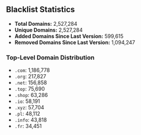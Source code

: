 ## Blacklist Statistics

- **Total Domains:** 2,527,284
- **Unique Domains:** 2,527,284
- **Added Domains Since Last Version:** 599,615
- **Removed Domains Since Last Version:** 1,094,247

### Top-Level Domain Distribution

-  `.com`: 1,186,778
-  `.org`: 217,827
-  `.net`: 156,858
-  `.top`: 75,690
-  `.shop`: 63,286
-  `.io`: 58,191
-  `.xyz`: 57,704
-  `.pl`: 48,112
-  `.info`: 43,818
-  `.fr`: 34,451

